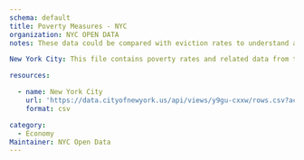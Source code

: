 ```yaml
---
schema: default
title: Poverty Measures - NYC 
organization: NYC OPEN DATA
notes: These data could be compared with eviction rates to understand a fuller picture of the economic conditions in major cities in each state representing in the eviction data above.

New York City: This file contains poverty rates and related data from the NYCgov poverty measure data. The NYCgov poverty measure is generated annually by the poverty research unit of the Mayor's Office of Economic Opportunity (NYC Opportunity). The data is derived from the American Community Survey Public Use Microsample for NYC, augmented by NYC Opportunity to include imputed estimates for benefit participation and some household expenditures. Data from NYC Open Data

resources:

  - name: New York City
    url: 'https://data.cityofnewyork.us/api/views/y9gu-cxxw/rows.csv?accessType=DOWNLOAD'
    format: csv

category:
  - Economy
Maintainer: NYC Open Data
---
```

